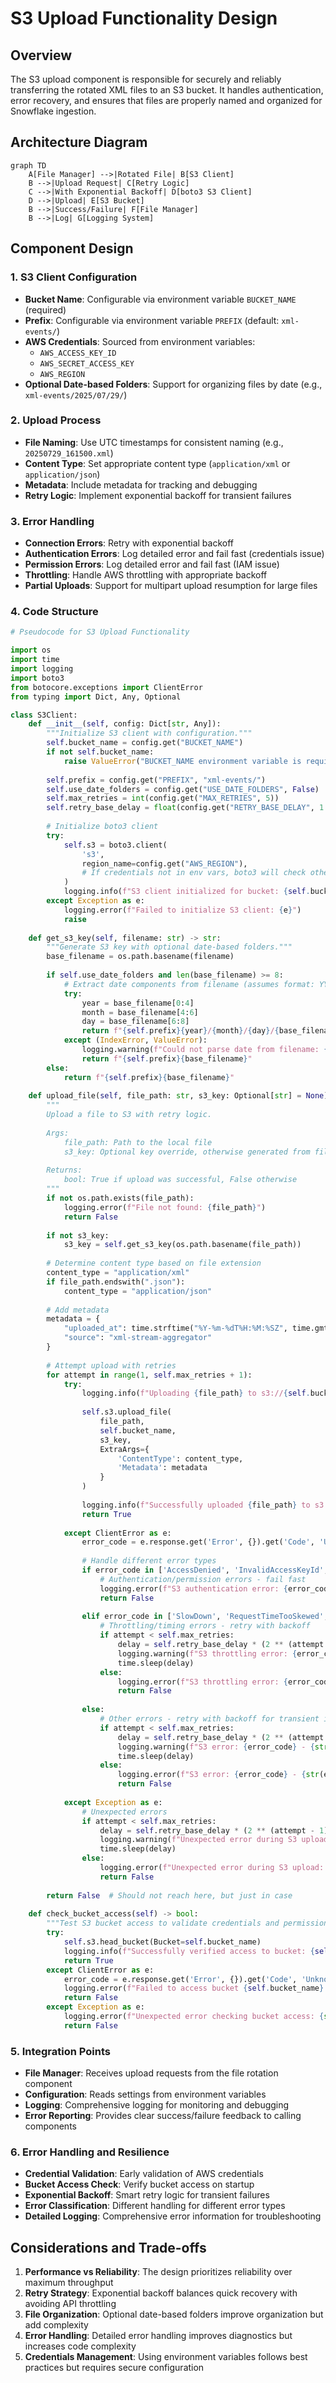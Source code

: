 # S3 Upload Functionality Design

## Overview
The S3 upload component is responsible for securely and reliably transferring the rotated XML files to an S3 bucket. It handles authentication, error recovery, and ensures that files are properly named and organized for Snowflake ingestion.

## Architecture Diagram

```mermaid
graph TD
    A[File Manager] -->|Rotated File| B[S3 Client]
    B -->|Upload Request| C[Retry Logic]
    C -->|With Exponential Backoff| D[boto3 S3 Client]
    D -->|Upload| E[S3 Bucket]
    B -->|Success/Failure| F[File Manager]
    B -->|Log| G[Logging System]
```

## Component Design

### 1. S3 Client Configuration
- **Bucket Name**: Configurable via environment variable `BUCKET_NAME` (required)
- **Prefix**: Configurable via environment variable `PREFIX` (default: `xml-events/`)
- **AWS Credentials**: Sourced from environment variables:
  - `AWS_ACCESS_KEY_ID`
  - `AWS_SECRET_ACCESS_KEY`
  - `AWS_REGION`
- **Optional Date-based Folders**: Support for organizing files by date (e.g., `xml-events/2025/07/29/`)

### 2. Upload Process
- **File Naming**: Use UTC timestamps for consistent naming (e.g., `20250729_161500.xml`)
- **Content Type**: Set appropriate content type (`application/xml` or `application/json`)
- **Metadata**: Include metadata for tracking and debugging
- **Retry Logic**: Implement exponential backoff for transient failures

### 3. Error Handling
- **Connection Errors**: Retry with exponential backoff
- **Authentication Errors**: Log detailed error and fail fast (credentials issue)
- **Permission Errors**: Log detailed error and fail fast (IAM issue)
- **Throttling**: Handle AWS throttling with appropriate backoff
- **Partial Uploads**: Support for multipart upload resumption for large files

### 4. Code Structure

```python
# Pseudocode for S3 Upload Functionality

import os
import time
import logging
import boto3
from botocore.exceptions import ClientError
from typing import Dict, Any, Optional

class S3Client:
    def __init__(self, config: Dict[str, Any]):
        """Initialize S3 client with configuration."""
        self.bucket_name = config.get("BUCKET_NAME")
        if not self.bucket_name:
            raise ValueError("BUCKET_NAME environment variable is required")
        
        self.prefix = config.get("PREFIX", "xml-events/")
        self.use_date_folders = config.get("USE_DATE_FOLDERS", False)
        self.max_retries = int(config.get("MAX_RETRIES", 5))
        self.retry_base_delay = float(config.get("RETRY_BASE_DELAY", 1.0))
        
        # Initialize boto3 client
        try:
            self.s3 = boto3.client(
                's3',
                region_name=config.get("AWS_REGION"),
                # If credentials not in env vars, boto3 will check other sources
            )
            logging.info(f"S3 client initialized for bucket: {self.bucket_name}")
        except Exception as e:
            logging.error(f"Failed to initialize S3 client: {e}")
            raise
    
    def get_s3_key(self, filename: str) -> str:
        """Generate S3 key with optional date-based folders."""
        base_filename = os.path.basename(filename)
        
        if self.use_date_folders and len(base_filename) >= 8:
            # Extract date components from filename (assumes format: YYYYMMDD_HHMMSS.xml)
            try:
                year = base_filename[0:4]
                month = base_filename[4:6]
                day = base_filename[6:8]
                return f"{self.prefix}{year}/{month}/{day}/{base_filename}"
            except (IndexError, ValueError):
                logging.warning(f"Could not parse date from filename: {base_filename}")
                return f"{self.prefix}{base_filename}"
        else:
            return f"{self.prefix}{base_filename}"
    
    def upload_file(self, file_path: str, s3_key: Optional[str] = None) -> bool:
        """
        Upload a file to S3 with retry logic.
        
        Args:
            file_path: Path to the local file
            s3_key: Optional key override, otherwise generated from filename
            
        Returns:
            bool: True if upload was successful, False otherwise
        """
        if not os.path.exists(file_path):
            logging.error(f"File not found: {file_path}")
            return False
        
        if not s3_key:
            s3_key = self.get_s3_key(os.path.basename(file_path))
        
        # Determine content type based on file extension
        content_type = "application/xml"
        if file_path.endswith(".json"):
            content_type = "application/json"
        
        # Add metadata
        metadata = {
            "uploaded_at": time.strftime("%Y-%m-%dT%H:%M:%SZ", time.gmtime()),
            "source": "xml-stream-aggregator"
        }
        
        # Attempt upload with retries
        for attempt in range(1, self.max_retries + 1):
            try:
                logging.info(f"Uploading {file_path} to s3://{self.bucket_name}/{s3_key} (Attempt {attempt}/{self.max_retries})")
                
                self.s3.upload_file(
                    file_path,
                    self.bucket_name,
                    s3_key,
                    ExtraArgs={
                        'ContentType': content_type,
                        'Metadata': metadata
                    }
                )
                
                logging.info(f"Successfully uploaded {file_path} to s3://{self.bucket_name}/{s3_key}")
                return True
                
            except ClientError as e:
                error_code = e.response.get('Error', {}).get('Code', 'Unknown')
                
                # Handle different error types
                if error_code in ['AccessDenied', 'InvalidAccessKeyId', 'SignatureDoesNotMatch']:
                    # Authentication/permission errors - fail fast
                    logging.error(f"S3 authentication error: {error_code} - {str(e)}")
                    return False
                    
                elif error_code in ['SlowDown', 'RequestTimeTooSkewed', 'RequestTimeout']:
                    # Throttling/timing errors - retry with backoff
                    if attempt < self.max_retries:
                        delay = self.retry_base_delay * (2 ** (attempt - 1))  # Exponential backoff
                        logging.warning(f"S3 throttling error: {error_code}, retrying in {delay:.2f}s")
                        time.sleep(delay)
                    else:
                        logging.error(f"S3 throttling error: {error_code}, max retries exceeded")
                        return False
                        
                else:
                    # Other errors - retry with backoff for transient issues
                    if attempt < self.max_retries:
                        delay = self.retry_base_delay * (2 ** (attempt - 1))
                        logging.warning(f"S3 error: {error_code} - {str(e)}, retrying in {delay:.2f}s")
                        time.sleep(delay)
                    else:
                        logging.error(f"S3 error: {error_code} - {str(e)}, max retries exceeded")
                        return False
                        
            except Exception as e:
                # Unexpected errors
                if attempt < self.max_retries:
                    delay = self.retry_base_delay * (2 ** (attempt - 1))
                    logging.warning(f"Unexpected error during S3 upload: {str(e)}, retrying in {delay:.2f}s")
                    time.sleep(delay)
                else:
                    logging.error(f"Unexpected error during S3 upload: {str(e)}, max retries exceeded")
                    return False
        
        return False  # Should not reach here, but just in case
    
    def check_bucket_access(self) -> bool:
        """Test S3 bucket access to validate credentials and permissions."""
        try:
            self.s3.head_bucket(Bucket=self.bucket_name)
            logging.info(f"Successfully verified access to bucket: {self.bucket_name}")
            return True
        except ClientError as e:
            error_code = e.response.get('Error', {}).get('Code', 'Unknown')
            logging.error(f"Failed to access bucket {self.bucket_name}: {error_code} - {str(e)}")
            return False
        except Exception as e:
            logging.error(f"Unexpected error checking bucket access: {str(e)}")
            return False
```

### 5. Integration Points

- **File Manager**: Receives upload requests from the file rotation component
- **Configuration**: Reads settings from environment variables
- **Logging**: Comprehensive logging for monitoring and debugging
- **Error Reporting**: Provides clear success/failure feedback to calling components

### 6. Error Handling and Resilience

- **Credential Validation**: Early validation of AWS credentials
- **Bucket Access Check**: Verify bucket access on startup
- **Exponential Backoff**: Smart retry logic for transient failures
- **Error Classification**: Different handling for different error types
- **Detailed Logging**: Comprehensive error information for troubleshooting

## Considerations and Trade-offs

1. **Performance vs Reliability**: The design prioritizes reliability over maximum throughput
2. **Retry Strategy**: Exponential backoff balances quick recovery with avoiding API throttling
3. **File Organization**: Optional date-based folders improve organization but add complexity
4. **Error Handling**: Detailed error handling improves diagnostics but increases code complexity
5. **Credentials Management**: Using environment variables follows best practices but requires secure configuration